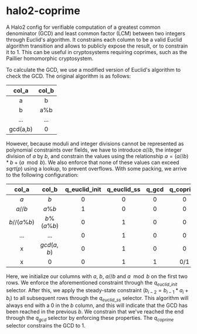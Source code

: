 # halo2-coprime

A Halo2 config for verifiable computation of a greatest common denominator (GCD) and least common factor (LCM) between two integers through Euclid's algorithm. It constrains each column to be a valid Euclid algorithm transition and allows to publicly expose the result, or to constrain it to 1. This can be useful in cryptosystems requiring coprimes, such as the Paillier homomorphic cryptosystem. 

To calculate the GCD, we use a modified version of Euclid's algorithm to check the GCD. The original algorithm is as follows:

| col_a     | col_b     |
|:---------:|:---------:|
| a         | b         | 
| b         | a%b       |
| ...       | ...       |
| gcd(a,b)  | 0         |

However, because moduli and integer divisions cannot be represented as polynomial constraints over fields, we have to introduce $a//b$, the integer division of $a$ by $b$, and constrain the values using the relationship $a = (a//b) * b + (a \mod b)$. We also enforce that none of these values can exceed $sqrt(p)$ using a lookup, to prevent overflows. With some packing, we arrive to the following configuration:

| col_a     | col_b     | q_euclid_init | q_euclid_ss | q_gcd | q_coprime | q_lookup |
|:---------:|:---------:|:-------------:|:-----------:|:-----:|:---------:|:--------:|
| $a$       | $b$       | 0             | 0           | 0     | 0         | 1        |
| $a//b$    | $a\%b$    | 1             | 0           | 0     | 0         | 1        |
| $b//(a\%b)$| $b\%(a\%b)$ | 0             | 1           | 0     | 0         | 1        |
| ...       | ...       | 0             | 1           | 0     | 0         | 1        |
| x         | $gcd(a, b)$| 0             | 1           | 0     | 0         | 1        |
| x         | $0$       | 0             | 1           | 1     | 0/1       | 1        |

Here, we initialize our columns with $a$, $b$, $a//b$ and $a \mod b$ on the first two rows. We enforce the aforementioned constraint through the $q_{euclid\_init}$ selector. After this, we apply the steady-state constraint ($b_{i-2} = b_{i-1} * a_i + b_i$) to all subsequent rows through the $q_{euclid\_ss}$ selector. This algorithm will always end with a $0$ in the $b$ column, and this will indicate that the GCD has been reached in the previous $b$. We constrain that we've reached the end through the $q_{gcd}$ selector by enforcing these properties. The $q_{coprime}$ selector constrains the GCD to $1$. 
